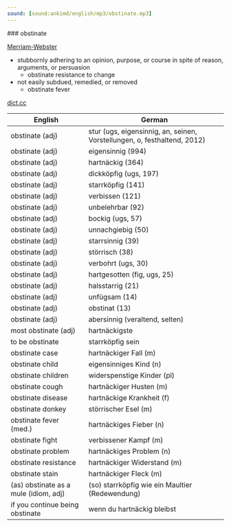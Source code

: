 ```yaml
---
sound: [sound:ankimd/english/mp3/obstinate.mp3]
---
```


\### obstinate

[Merriam-Webster](https://www.merriam-webster.com/dictionary/obstinate)

- stubbornly adhering to an opinion, purpose, or course in spite of reason, arguments, or persuasion
    - obstinate resistance to change
- not easily subdued, remedied, or removed
    - obstinate fever

[dict.cc](https://www.dict.cc/obstinate)

| English        | German       |
| -------------- | ------------ |
| obstinate (adj) | stur (ugs, eigensinnig, an, seinen, Vorstellungen, o, festhaltend, 2012) |
| obstinate (adj) | eigensinnig (994) |
| obstinate (adj) | hartnäckig (364) |
| obstinate (adj) | dickköpfig (ugs, 197) |
| obstinate (adj) | starrköpfig (141) |
| obstinate (adj) | verbissen (121) |
| obstinate (adj) | unbelehrbar (92) |
| obstinate (adj) | bockig (ugs, 57) |
| obstinate (adj) | unnachgiebig (50) |
| obstinate (adj) | starrsinnig (39) |
| obstinate (adj) | störrisch (38) |
| obstinate (adj) | verbohrt (ugs, 30) |
| obstinate (adj) | hartgesotten (fig, ugs, 25) |
| obstinate (adj) | halsstarrig (21) |
| obstinate (adj) | unfügsam (14) |
| obstinate (adj) | obstinat (13) |
| obstinate (adj) | abersinnig (veraltend, selten) |
| most obstinate (adj) | hartnäckigste |
| to be obstinate | starrköpfig sein |
| obstinate case | hartnäckiger Fall (m) |
| obstinate child | eigensinniges Kind (n) |
| obstinate children | widerspenstige Kinder (pl) |
| obstinate cough | hartnäckiger Husten (m) |
| obstinate disease | hartnäckige Krankheit (f) |
| obstinate donkey | störrischer Esel (m) |
| obstinate fever (med.) | hartnäckiges Fieber (n) |
| obstinate fight | verbissener Kampf (m) |
| obstinate problem | hartnäckiges Problem (n) |
| obstinate resistance | hartnäckiger Widerstand (m) |
| obstinate stain | hartnäckiger Fleck (m) |
| (as) obstinate as a mule (idiom, adj) | (so) starrköpfig wie ein Maultier (Redewendung) |
| if you continue being obstinate | wenn du hartnäckig bleibst |
